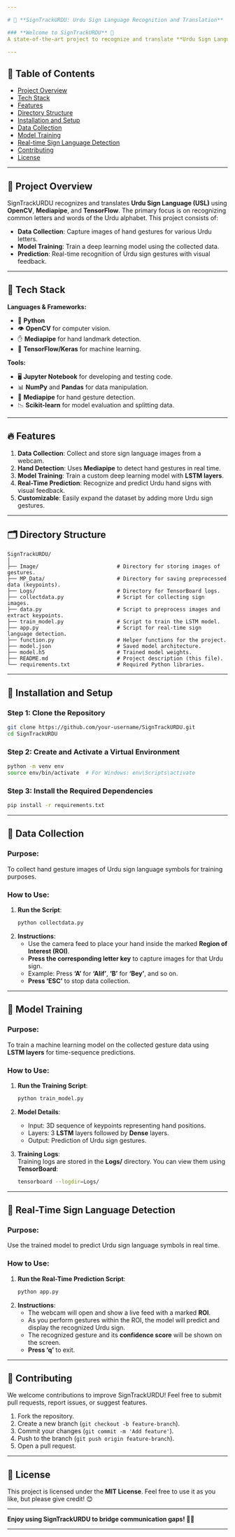 ```yaml
---

# 📘 **SignTrackURDU: Urdu Sign Language Recognition and Translation**

### **Welcome to SignTrackURDU** 👋  
A state-of-the-art project to recognize and translate **Urdu Sign Language** using **computer vision** and **machine learning** technologies. This project allows you to collect data for hand gestures, train a model to recognize these gestures, and deploy the model to predict Urdu sign language symbols in real time. It is a step toward making communication easier and more accessible for the hearing-impaired community.

---
```


## 📝 **Table of Contents**
- [Project Overview](#project-overview)
- [Tech Stack](#tech-stack)
- [Features](#features)
- [Directory Structure](#directory-structure)
- [Installation and Setup](#installation-and-setup)
- [Data Collection](#data-collection)
- [Model Training](#model-training)
- [Real-time Sign Language Detection](#real-time-sign-language-detection)
- [Contributing](#contributing)
- [License](#license)

---

## 🌟 **Project Overview**
SignTrackURDU recognizes and translates **Urdu Sign Language (USL)** using **OpenCV**, **Mediapipe**, and **TensorFlow**. The primary focus is on recognizing common letters and words of the Urdu alphabet. This project consists of:
- **Data Collection**: Capture images of hand gestures for various Urdu letters.
- **Model Training**: Train a deep learning model using the collected data.
- **Prediction**: Real-time recognition of Urdu sign gestures with visual feedback.

---

## 🧰 **Tech Stack**

**Languages & Frameworks:**
- 🐍 **Python**  
- 👁️ **OpenCV** for computer vision.
- ✋ **Mediapipe** for hand landmark detection.
- 🤖 **TensorFlow/Keras** for machine learning.
  
**Tools:**
- 🖥️ **Jupyter Notebook** for developing and testing code.
- 📊 **NumPy** and **Pandas** for data manipulation.
- 📂 **Mediapipe** for hand gesture detection.
- 📉 **Scikit-learn** for model evaluation and splitting data.

---

## 🔥 **Features**

1. **Data Collection**: Collect and store sign language images from a webcam.
2. **Hand Detection**: Uses **Mediapipe** to detect hand gestures in real time.
3. **Model Training**: Train a custom deep learning model with **LSTM layers**.
4. **Real-Time Prediction**: Recognize and predict Urdu hand signs with visual feedback.
5. **Customizable**: Easily expand the dataset by adding more Urdu sign gestures.

---

## 🗂️ **Directory Structure**

```
SignTrackURDU/
│
├── Image/                         # Directory for storing images of gestures.
├── MP_Data/                       # Directory for saving preprocessed data (keypoints).
├── Logs/                          # Directory for TensorBoard logs.
├── collectdata.py                 # Script for collecting sign images.
├── data.py                        # Script to preprocess images and extract keypoints.
├── train_model.py                 # Script to train the LSTM model.
├── app.py                         # Script for real-time sign language detection.
├── function.py                    # Helper functions for the project.
├── model.json                     # Saved model architecture.
├── model.h5                       # Trained model weights.
├── README.md                      # Project description (this file).
└── requirements.txt               # Required Python libraries.
```

---

## 🚀 **Installation and Setup**

### Step 1: Clone the Repository  
```bash
git clone https://github.com/your-username/SignTrackURDU.git
cd SignTrackURDU
```

### Step 2: Create and Activate a Virtual Environment  
```bash
python -m venv env
source env/bin/activate  # For Windows: env\Scripts\activate
```

### Step 3: Install the Required Dependencies  
```bash
pip install -r requirements.txt
```

---

## 📸 **Data Collection**

### Purpose:  
To collect hand gesture images of Urdu sign language symbols for training purposes.

### How to Use:
1. **Run the Script**:  
   ```bash
   python collectdata.py
   ```
2. **Instructions**:
   - Use the camera feed to place your hand inside the marked **Region of Interest (ROI)**.
   - **Press the corresponding letter key** to capture images for that Urdu sign.
   - Example: Press **‘A’** for **‘Alif’**, **‘B’** for **‘Bey’**, and so on.
   - **Press ‘ESC’** to stop data collection.

---

## 🧠 **Model Training**

### Purpose:  
To train a machine learning model on the collected gesture data using **LSTM layers** for time-sequence predictions.

### How to Use:
1. **Run the Training Script**:  
   ```bash
   python train_model.py
   ```
2. **Model Details**:
   - Input: 3D sequence of keypoints representing hand positions.
   - Layers: 3 **LSTM** layers followed by **Dense** layers.
   - Output: Prediction of Urdu sign gestures.

3. **Training Logs**:  
   Training logs are stored in the **Logs/** directory. You can view them using **TensorBoard**:
   ```bash
   tensorboard --logdir=Logs/
   ```

---

## 🎥 **Real-Time Sign Language Detection**

### Purpose:  
Use the trained model to predict Urdu sign language symbols in real time.

### How to Use:
1. **Run the Real-Time Prediction Script**:  
   ```bash
   python app.py
   ```
2. **Instructions**:
   - The webcam will open and show a live feed with a marked **ROI**.
   - As you perform gestures within the ROI, the model will predict and display the recognized Urdu sign.
   - The recognized gesture and its **confidence score** will be shown on the screen.
   - **Press ‘q’** to exit.

---

## 🤝 **Contributing**

We welcome contributions to improve SignTrackURDU! Feel free to submit pull requests, report issues, or suggest features.

1. Fork the repository.
2. Create a new branch (`git checkout -b feature-branch`).
3. Commit your changes (`git commit -m 'Add feature'`).
4. Push to the branch (`git push origin feature-branch`).
5. Open a pull request.

---

## 📜 **License**

This project is licensed under the **MIT License**. Feel free to use it as you like, but please give credit! 😊

---

**Enjoy using SignTrackURDU to bridge communication gaps! 🙌💬**

---
